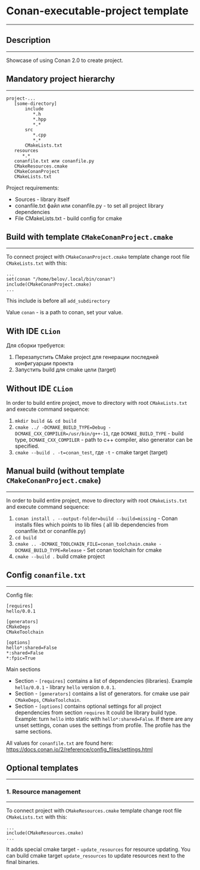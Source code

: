 # Conan-executable-project template
___
## Description
___
Showcase of using Conan 2.0 to create project.

## Mandatory project hierarchy 
___
```
project-...
   [some-directory]
       include
          *.h
          *.hpp
          *.*
       src
          *.cpp
          *.*
       CMakeLists.txt   
   resources
      *.*
   conanfile.txt или conanfile.py 
   CMakeResources.cmake
   CMakeConanProject
   CMakeLists.txt 
```
Project requirements:
+ Sources - library itself
+ conanfile.txt файл или conanfile.py - to set all project library dependencies
+ File CMakeLists.txt - build config for cmake

## Build with template ```CMakeConanProject.cmake```
___

To connect project with ```CMakeConanProject.cmake``` template change
root file ```CMakeLists.txt``` with this:
```
...
set(conan "/home/belov/.local/bin/conan")
include(CMakeConanProject.cmake)
...
```
This include is before all ```add_subdirectory```

Value ```conan``` - is a path to conan, set your value.


## With IDE ```CLion```

Для сборки требуется:
1. Перезапустить CMake project для генерации
последней конфигуарции проекта
2. Запустить build для cmake цели (target)

## Without IDE ```CLion```

In order to build entire project, move to directory with root ```CMakeLists.txt``` and execute command sequence:
1. ```mkdir build && cd build```
2. ```cmake ../ -DCMAKE_BUILD_TYPE=Debug -DCMAKE_CXX_COMPILER=/usr/bin/g++-11```,
   где ```DCMAKE_BUILD_TYPE``` - build type, ```DCMAKE_CXX_COMPILER``` - path to c++ compiler, also generator can be specified.
3. ```cmake --build . -t=conan_test```, где ```-t``` - cmake target (target)


## Manual build (without template ```CMakeConanProject.cmake```)
___
In order to build entire project,
move to directory with root ```CMakeLists.txt``` and execute command sequence:
1. ```conan install . --output-folder=build --build=missing``` - Conan installs files which points to lib files ( all lib dependencies from conanfile.txt or conanfile.py)
2. ```cd build```
3. ```cmake .. -DCMAKE_TOOLCHAIN_FILE=conan_toolchain.cmake -DCMAKE_BUILD_TYPE=Release``` - Set conan toolchain for cmake
4. ```cmake --build .``` build cmake project

## Config ```conanfile.txt```
___
Config file:
```
[requires]
hello/0.0.1

[generators]
CMakeDeps
CMakeToolchain

[options]
hello*:shared=False
*:shared=False
*:fpic=True
```
Main sections
+ Section - ```[requires]``` contains a list of dependencies (libraries).
Example ```hello/0.0.1``` - library ```hello``` version ```0.0.1```.
+ Section - ```[generators]``` contains a list of generators.
  for cmake use pair ```CMakeDeps```, ```CMakeToolchain```.
+ Section - ```[options]``` contains optional settings for all project dependencies from section ```requires```
  It could be library build type. Example: turn ```hello```  into static with ```hello*:shared=False```.
  If there are any unset settings, conan uses the settings from profile. The profile has the same sections.

All values for ```conanfile.txt``` are found here: https://docs.conan.io/2/reference/config_files/settings.html



## Optional templates
___

### 1. Resource management
___
To connect project with ```CMakeResources.cmake``` template change
root file ```CMakeLists.txt``` with this:
```
...
include(CMakeResources.cmake)
...
```
It adds special cmake target - ```update_resources```
for resource updating. You can build cmake target ```update_resources```
to update resources next to the final binaries.